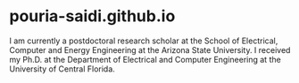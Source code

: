 # pouria-saidi.github.io
I am currently a postdoctoral research scholar at the School of Electrical, Computer and Energy Engineering at the Arizona State University. I received my Ph.D. at the Department of Electrical and Computer Engineering at the University of Central Florida.
